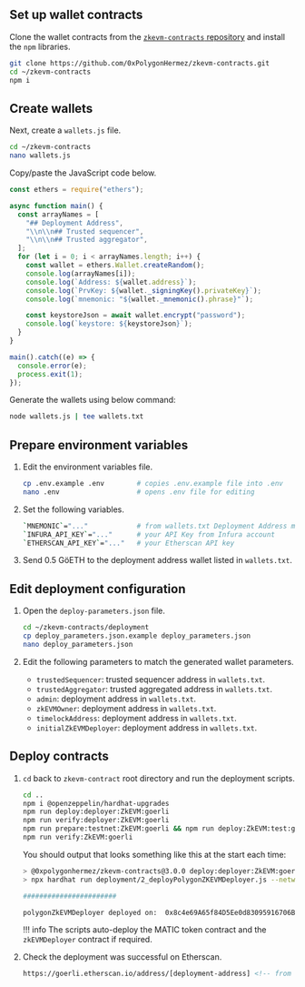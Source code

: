 ## Set up wallet contracts

Clone the wallet contracts from the [`zkevm-contracts` repository](https://github.com/0xPolygonHermez/zkevm-contracts) and install the `npm` libraries.

```sh
git clone https://github.com/0xPolygonHermez/zkevm-contracts.git
cd ~/zkevm-contracts
npm i
```

## Create wallets

Next, create a `wallets.js` file.

```sh
cd ~/zkevm-contracts
nano wallets.js
```

Copy/paste the JavaScript code below.

```js
const ethers = require("ethers");

async function main() {
  const arrayNames = [
    "## Deployment Address",
    "\\n\\n## Trusted sequencer",
    "\\n\\n## Trusted aggregator",
  ];
  for (let i = 0; i < arrayNames.length; i++) {
    const wallet = ethers.Wallet.createRandom();
    console.log(arrayNames[i]);
    console.log(`Address: ${wallet.address}`);
    console.log(`PrvKey: ${wallet._signingKey().privateKey}`);
    console.log(`mnemonic: "${wallet._mnemonic().phrase}"`);

    const keystoreJson = await wallet.encrypt("password");
    console.log(`keystore: ${keystoreJson}`);
  }
}

main().catch((e) => {
  console.error(e);
  process.exit(1);
});
```

Generate the wallets using below command:

```sh
node wallets.js | tee wallets.txt
```

## Prepare environment variables

1. Edit the environment variables file.

    ```bash
    cp .env.example .env        # copies .env.example file into .env
    nano .env                   # opens .env file for editing
    ```

2. Set the following variables.

    ```sh
    `MNEMONIC`="..."            # from wallets.txt Deployment Address mnemonic
    `INFURA_API_KEY`="..."      # your API Key from Infura account
    `ETHERSCAN_API_KEY`="..."   # your Etherscan API key
    ```

3. Send 0.5 GöETH to the deployment address wallet listed in `wallets.txt`.

## Edit deployment configuration

1. Open the `deploy-parameters.json` file.

    ```sh
    cd ~/zkevm-contracts/deployment
    cp deploy_parameters.json.example deploy_parameters.json
    nano deploy_parameters.json
    ```

2. Edit the following parameters to match the generated wallet parameters.

    - `trustedSequencer`: trusted sequencer address in `wallets.txt`.
    - `trustedAggregator`: trusted aggregated address in `wallets.txt`.
    - `admin`: deployment address in `wallets.txt`.
    - `zkEVMOwner`: deployment address in `wallets.txt`.
    - `timelockAddress`: deployment address in `wallets.txt`.
    - `initialZkEVMDeployer`: deployment address in `wallets.txt`.  

## Deploy contracts

1. `cd` back to `zkevm-contract` root directory and run the deployment scripts.

    ```sh
    cd ..
    npm i @openzeppelin/hardhat-upgrades
    npm run deploy:deployer:ZkEVM:goerli
    npm run verify:deployer:ZkEVM:goerli
    npm run prepare:testnet:ZkEVM:goerli && npm run deploy:ZkEVM:test:goerli
    npm run verify:ZkEVM:goerli
    ```

    You should output that looks something like this at the start each time:

    ```sh
    > @0xpolygonhermez/zkevm-contracts@3.0.0 deploy:deployer:ZkEVM:goerli
    > npx hardhat run deployment/2_deployPolygonZKEVMDeployer.js --network goerli

    #######################

    polygonZkEVMDeployer deployed on:  0x8c4e69A65f84D5Ee0d83095916706Be74C133571
    ```

    !!! info
        The scripts auto-deploy the MATIC token contract and the `zkEVMDeployer` contract if required.

2. Check the deployment was successful on Etherscan.

    ```html
    https://goerli.etherscan.io/address/[deployment-address] <!-- from `wallets.txt` -->
    ```